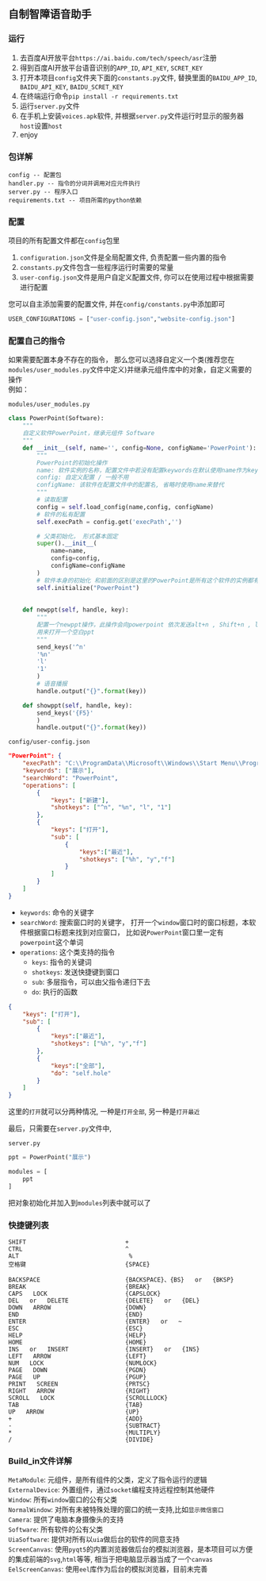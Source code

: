 ## 自制智障语音助手  

### 运行  
1. 去百度AI开放平台`https://ai.baidu.com/tech/speech/asr`注册  
2. 得到百度AI开放平台语音识别的`APP_ID`, `API_KEY`, `SCRET_KEY`
3. 打开本项目`config`文件夹下面的`constants.py`文件, 替换里面的`BAIDU_APP_ID`, `BAIDU_API_KEY`, `BAIDU_SCRET_KEY`
4. 在终端运行命令`pip install -r requirements.txt`
5. 运行`server.py`文件  
6. 在手机上安装`voices.apk`软件, 并根据`server.py`文件运行时显示的服务器`host`设置`host`  
7. enjoy

### 包详解  
```
config -- 配置包
handler.py -- 指令的分词并调用对应元件执行
server.py -- 程序入口  
requirements.txt -- 项目所需的python依赖  
```

### 配置  
项目的所有配置文件都在`config`包里

1. `configuration.json`文件是全局配置文件, 负责配置一些内置的指令  
2. `constants.py`文件包含一些程序运行时需要的常量  
3. `user-config.json`文件是用户自定义配置文件, 你可以在使用过程中根据需要进行配置  

您可以自主添加需要的配置文件, 并在`config/constants.py`中添加即可  
```python  
USER_CONFIGURATIONS = ["user-config.json","website-config.json"]
```

### 配置自己的指令  
如果需要配置本身不存在的指令， 那么您可以选择自定义一个类(推荐您在`modules/user_modules.py`文件中定义)并继承元组件库中的对象，自定义需要的操作  
例如：  

`modules/user_modules.py`  
```python  
class PowerPoint(Software):
    """
    自定义软件PowerPoint，继承元组件 Software
    """
    def __init__(self, name='', config=None, configName='PowerPoint'):
        """
        PowerPoint的初始化操作
        name: 软件实例的名称，配置文件中若没有配置keywords在默认使用name作为keyword
        config: 自定义配置 / 一般不用
        configName: 该软件在配置文件中的配置名, 省略时使用name来替代
        """
        # 读取配置
        config = self.load_config(name,config, configName)
        # 软件的私有配置
        self.execPath = config.get('execPath','')

        # 父类初始化， 形式基本固定 
        super().__init__(
            name=name,
            config=config,
            configName=configName
        )
        # 软件本身的初始化 和前面的区别是这里的PowerPoint是所有这个软件的实例都有的配置
        self.initialize("PowerPoint")
    
    
    def newppt(self, handle, key):
        """
        配置一个newppt操作，此操作会向powerpoint 依次发送alt+n , Shift+n , l , 1指令
        用来打开一个空白ppt
        """
        send_keys('^n'
        '%n'
        'l'
        '1'
        )
        # 语音播报
        handle.output("{}".format(key))

    def showppt(self, handle, key):
        send_keys('{F5}'
        )
        handle.output("{}".format(key))
```

`config/user-config.json`
```json
"PowerPoint": {
    "execPath": "C:\\ProgramData\\Microsoft\\Windows\\Start Menu\\Programs\\PowerPoint.lnk",
    "keywords": ["展示"],
    "searchWord": "PowerPoint",
    "operations": [
        {
            "keys": ["新建"],
            "shotkeys": ["^n", "%n", "l", "1"]
        },
        {
            "keys": ["打开"],
            "sub": [
                {
                    "keys":["最近"],
                    "shotkeys": ["%h", "y","f"]
                }
            ]
        }
    ]
}
```

- `keywords`: 命令的关键字  
- `searchWord`: 搜索窗口时的关键字， 打开一个`window`窗口时的窗口标题，本软件根据窗口标题来找到对应窗口， 比如说`PowerPoint`窗口里一定有`powerpoint`这个单词  
- `operations`: 这个类支持的指令  
    - `keys`: 指令的关键词  
    - `shotkeys`: 发送快捷键到窗口  
    - `sub`: 多层指令，可以由父指令递归下去
    - `do`: 执行的函数

```json
{
    "keys": ["打开"],
    "sub": [
        {
            "keys":["最近"],
            "shotkeys": ["%h", "y","f"]
        },
        {
            "keys":["全部"],
            "do": "self.hole"
        }
    ]
}
```
这里的`打开`就可以分两种情况, 一种是`打开全部`, 另一种是`打开最近`  

最后，只需要在`server.py`文件中,

`server.py`
```python 
ppt = PowerPoint("展示")

modules = [
    ppt
]
```
把对象初始化并加入到`modules`列表中就可以了

### 快捷键列表  
```
SHIFT                            +      
CTRL                             ^      
ALT                               %
空格键                            {SPACE}

BACKSPACE                        {BACKSPACE}、{BS}   or   {BKSP}      
BREAK                            {BREAK}      
CAPS   LOCK                      {CAPSLOCK}      
DEL   or   DELETE                {DELETE}   or   {DEL}      
DOWN   ARROW                     {DOWN}      
END                              {END}      
ENTER                            {ENTER}   or   ~      
ESC                              {ESC}      
HELP                             {HELP}      
HOME                             {HOME}      
INS   or   INSERT                {INSERT}   or   {INS}      
LEFT   ARROW                     {LEFT}      
NUM   LOCK                       {NUMLOCK}      
PAGE   DOWN                      {PGDN}      
PAGE   UP                        {PGUP}      
PRINT   SCREEN                   {PRTSC}      
RIGHT   ARROW                    {RIGHT}      
SCROLL   LOCK                    {SCROLLLOCK}      
TAB                              {TAB}      
UP   ARROW                       {UP}     
+                                {ADD}      
-                                {SUBTRACT}      
*                                {MULTIPLY}      
/                                {DIVIDE}
```

### Build_in文件详解  

`MetaModule`: 元组件，是所有组件的父类，定义了指令运行的逻辑  
`ExternalDevice`: 外置组件，通过`socket`编程支持远程控制其他硬件  
`Window`: 所有`window`窗口的公有父类  
`NormalWindow`: 对所有未被特殊处理的窗口的统一支持,比如`显示微信窗口`  
`Camera`: 提供了电脑本身摄像头的支持  
`Software`: 所有软件的公有父类  
`UiaSoftware`: 提供对所有以`uia`做后台的软件的同意支持  
`ScreenCanvas`: 使用`pyqt5`的内置浏览器做后台的模拟浏览器，是本项目可以方便的集成前端的`svg`,`html`等等, 相当于把电脑显示器当成了一个`canvas`  
`EelScreenCanvas`: 使用`eel`库作为后台的模拟浏览器，目前未完善  
